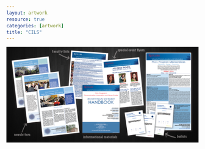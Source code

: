 ```yaml
---
layout: artwork
resource: true
categories: [artwork]
title: "CILS"
---
```


![screenshot](/artwork/cils/CILS_spread.png)